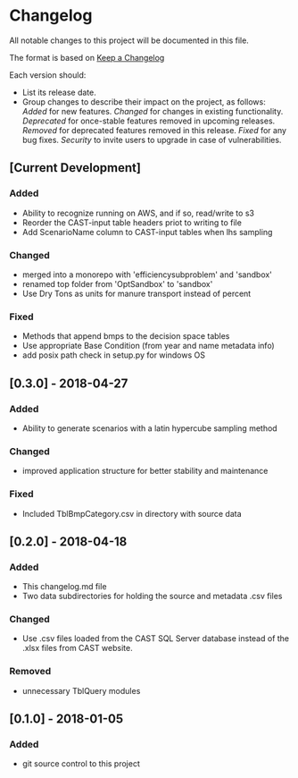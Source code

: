 # Changelog
All notable changes to this project will be documented in this file.

The format is based on [Keep a Changelog](http://keepachangelog.com/en/1.0.0/)

Each version should:
- List its release date.
- Group changes to describe their impact on the project, as follows:
*Added* for new features.
*Changed* for changes in existing functionality.
*Deprecated* for once-stable features removed in upcoming releases.
*Removed* for deprecated features removed in this release.
*Fixed* for any bug fixes.
*Security* to invite users to upgrade in case of vulnerabilities.

## [Current Development]
### Added
- Ability to recognize running on AWS, and if so, read/write to s3
- Reorder the CAST-input table headers priot to writing to file
- Add ScenarioName column to CAST-input tables when lhs sampling

### Changed
- merged into a monorepo with 'efficiencysubproblem' and 'sandbox'
- renamed top folder from 'OptSandbox' to 'sandbox'
- Use Dry Tons as units for manure transport instead of percent

### Fixed
- Methods that append bmps to the decision space tables
- Use appropriate Base Condition (from year and name metadata info)
- add posix path check in setup.py for windows OS

## [0.3.0] - 2018-04-27
### Added
- Ability to generate scenarios with a latin hypercube sampling method

### Changed
- improved application structure for better stability and maintenance

### Fixed
- Included TblBmpCategory.csv in directory with source data

## [0.2.0] - 2018-04-18
### Added
- This changelog.md file
- Two data subdirectories for holding the source and metadata .csv files

### Changed
- Use .csv files loaded from the CAST SQL Server database instead
of the .xlsx files from CAST website.

### Removed
- unnecessary TblQuery modules

## [0.1.0] - 2018-01-05
### Added
- git source control to this project